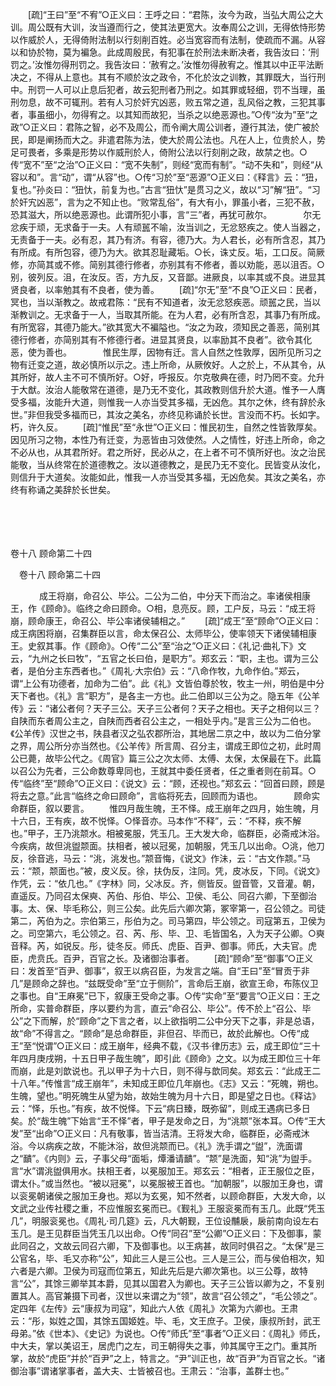 <!-- { "loadSidebar": true } -->
　　[疏]“王曰”至“不宥”○正义曰：王呼之曰：“君陈，汝今为政，当弘大周公之大训。周公既有大训，汝当遵而行之，使其法更宽大。汝奉周公之训，无得依恃形势以作威於人，无得倚附法制以行刻削百姓。必当宽容而有法制，使疏而不漏。从容以和协於物，莫为褊急。此成周殷民，有犯事在於刑法未断决者，我告汝曰：‘刑罚之。’汝惟勿得刑罚之。我告汝曰：‘赦宥之。’汝惟勿得赦宥之。惟其以中正平法断决之，不得从上意也。其有不顺於汝之政令，不化於汝之训教，其罪既大，当行刑中。刑罚一人可以止息后犯者，故云犯刑者乃刑之。如其罪或轻细，罚不当理，虽刑勿息，故不可辄刑。若有人习於奸宄凶恶，败五常之道，乱风俗之教，三犯其事者，事虽细小，勿得宥之。以其知而故犯，当杀之以绝恶源也。”○传“汝为”至“之政”○正义曰：君陈之智，必不及周公，而令阐大周公训者，遵行其法，使广被於民，即是阐扬而大之。非遣君陈为法，使大於周公法也。凡在人上，位贵於人，势足可畏者，多乘是形势以作威刑於人，倚附公法以行刻削之政，故禁之也。○传“宽不”至“之治”○正义曰：“宽不失制”，则经“宽而有制”。“动不失和”，则经“从容以和”。言“动”，谓“从容”也。○传“习於”至“恶源”○正义曰：《释言》云：“狃，复也。”孙炎曰：“狃忕，前复为也。”古言“狃忕”是贯习之义，故以“习”解“狃”。“习於奸宄凶恶”，言为之不知止也。“败常乱俗”，有大有小，罪虽小者，三犯不赦，恐其滋大，所以绝恶源也。此谓所犯小事，言“三”者，再犹可赦尔。
　
　　尔无忿疾于顽，无求备于一夫。人有顽嚚不喻，汝当训之，无忿怒疾之。使人当器之，无责备于一夫。必有忍，其乃有济。有容，德乃大。为人君长，必有所含忍，其乃有所成。有所包容，德乃为大。欲其忍耻藏垢。○长，诛丈反。垢，工口反。简厥修，亦简其或不修。简别其德行修者，亦别其有不修者，善以劝能，恶以沮否。○别，彼列反。沮，在汝反。否，方九反，又音鄙。进厥良，以率其或不良。进显其贤良者，以率勉其有不良者，使为善。 
　　[疏]“尔无”至“不良”○正义曰：民者，冥也，当以渐教之。故戒君陈：“民有不知道者，汝无忿怒疾恶。顽嚚之民，当以渐教训之。无求备于一人，当取其所能。在为人君，必有所含忍，其事乃有所成。有所宽容，其德乃能大。”欲其宽大不褊隘也。“汝之为政，须知民之善恶，简别其德行修者，亦简别其有不修德行者。进显其贤良，以率励其不良者”。欲令其化恶，使为善也。
　
　　惟民生厚，因物有迁。言人自然之性敦厚，因所见所习之物有迁变之道，故必慎所以示之。违上所命，从厥攸好。人之於上，不从其令，从其所好，故人主不可不慎所好。○好，呼报反。尔克敬典在德，时乃罔不变。允升于大猷。汝治人能敬常在道德，是乃无不变化，其政教则信升於大道。惟予一人膺受多福，汝能升大道，则惟我一人亦当受其多福，无凶危。其尔之休，终有辞於永世。”非但我受多福而已，其汝之美名，亦终见称诵於长世。言没而不朽。长如字。朽，许久反。 
　　[疏]“惟民”至“永世”○正义曰：惟民初生，自然之性皆敦厚矣。因见所习之物，本性乃有迁变，为恶皆由习效使然。人之情性，好违上所命，命之不必从也，从其君所好。君之所好，民必从之，在上者不可不慎所好也。汝之治民能敬，当从终常在於道德教之。汝以道德教之，是民乃无不变化。民皆变从汝化，则信升于大道矣。汝能如此，惟我一人亦当受其多福，无凶危矣。其汝之美名，亦终有称诵之美辞於长世矣。 

　
  



 
　 




卷十八 顾命第二十四 

　卷十八 顾命第二十四 　 


　
　　成王将崩，命召公、毕公。二公为二伯，中分天下而治之。率诸侯相康王，作《顾命》。临终之命曰顾命。○相，息亮反。顾，工户反，马云：“成王将崩，顾命康王，命召公、毕公率诸侯辅相之。” 
　　[疏]“成王”至“顾命”○正义曰：成王病困将崩，召集群臣以言，命太保召公、太师毕公，使率领天下诸侯辅相康王。史叙其事。作《顾命》。○传“二公”至“治之”○正义曰：《礼记·曲礼下》文云，“九州之长曰牧”，“五官之长曰伯，是职方”。郑玄云：“职，主也。谓为三公者，是伯分主东西者也。”《周礼·大宗伯》云：“八命作牧，九命作伯。”郑云，谓“上公有功德者，加命为二伯”。此《礼》文皆伯尊於牧，牧主一州，明伯是中分天下者也。《礼》言“职方”，是各主一方也。此二伯即以三公为之。隐五年《公羊传》云：“诸公者何？天子三公。天子三公者何？天子之相也。天子之相何以三？自陕而东者周公主之，自陕而西者召公主之，一相处乎内。”是言三公为二伯也。《公羊传》汉世之书，陕县者汉之弘农郡所治，其地居二京之中，故以为二伯分掌之界，周公所分亦当然也。《公羊传》所言周、召分主，谓成王即位之初，此时周公已薨，故毕公代之。《周官》篇三公之次太师、太傅、太保，太保最在下。此篇以召公为先者，三公命数尊卑同也，王就其中委任贤者，任之重者则在前耳。○传“临终”至“顾命”○正义曰：《说文》云：“顾，还视也。”郑玄云：“回首曰顾，顾是将去之意。”此言“临终之命曰顾命”，言临将死去，回顾而为语也。
　
　　顾命实命群臣，叙以要言。 
　　惟四月哉生魄，王不怿。成王崩年之四月，始生魄，月十六日，王有疾，故不悦怿。○怿音亦。马本作“不释”，云：“不释，疾不解也。”甲子，王乃洮颒水。相被冕服，凭玉几。王大发大命，临群臣，必斋戒沐浴。今疾病，故但洮盥颒面。扶相者，被以冠冕，加朝服，凭玉几以出命。○洮，他刀反，徐音逃，马云：“洮，洮发也。”颒音悔，《说文》作沬，云：“古文作颒。”马云：“颒，颒面也。”被，皮义反。徐，扶伪反，注同。凭，皮冰反，下同。《说文》作凭，云：“依几也。”《字林》同，父冰反。齐，侧皆反。盥音管，又音灌。朝，直遥反。乃同召太保奭、芮伯、彤伯、毕公、卫侯、毛公、同召六卿，下至御治事。太、保、毕毛称公，则三公矣。此先后六卿次第，冢宰第一，召公领之。司徒第二，芮伯为之。宗伯第三，彤伯为之。司马第四，毕公领之。司寇第五，卫侯为之。司空第六，毛公领之。召、芮、彤、毕、卫、毛皆国名，入为天子公卿。○奭音释。芮，如锐反。彤，徒冬反。师氏、虎臣、百尹、御事。师氏，大夫官。虎臣，虎贲氏。百尹，百官之长。及诸御治事者。 
　　[疏]“顾命”至“御事”○正义曰：发首至“百尹、御事”，叙王以病召臣，为发言之端。自“王曰”至“冒贡于非几”是顾命之辞也。“兹既受命”至“立于侧阶”，言命后王崩，欲宣王命，布陈仪卫之事也。自“王麻冕”已下，叙康王受命之事。○传“实命”至“要言”○正义曰：王之所命，实普命群臣，序以要约为言，直云“命召公、毕公”。传不於上“召公、毕公”之下而解，於“顾命”之下言之者，以上欲指明二公中分天下之事，非是总语，故“命”不得言之。“顾命”是总命群臣，非但召、毕而已，故於此解也。○传“成王”至“悦谓”○正义曰：成王崩年，经典不载，《汉书·律历志》云，成王即位“三十年四月庚戌朔，十五日甲子哉生魄”，即引此《顾命》之文。以为成王即位三十年而崩，此是刘歆说也。孔以甲子为十六日，则不得与歆同矣。郑玄云：“此成王二十八年。”传惟言“成王崩年”，未知成王即位几年崩也。《志》又云：“死魄，朔也。生魄，望也。”明死魄生从望为始，故始生魄为月十六日，即是望之日也。《释诂》云：“怿，乐也。”有疾，故不悦怿。下云“病日臻，既弥留”，则成王遇病已多日矣。於“哉生魄”下始言“王不怿”者，甲子是发命之日，为“洮颒”张本耳。○传“王大发”至“出命”○正义曰：凡有敬事，皆当洁清。王将发大命，临群臣，必斋戒沐浴。今以病疾之故，不能沐浴，故但洮颒而已。《礼》洗手谓之“盥”，洗面谓之“靧”。《内则》云，子事父母“面垢，燂潘请靧”。“颒”是洗面，知“洮”为盥手。言“水”谓洮盥俱用水。扶相王者，以冕服加王。郑玄云：“相者，正王服位之臣，谓太仆。”或当然也。“被以冠冕”，以冕服被王首也。“加朝服”，以服加王身也，谓以衮冕朝诸侯之服加王身也。郑以为玄冕，知不然者，以顾命群臣，大发大命，以文武之业传社稷之重，不应惟服玄冕而已。《觐礼》王服衮冕而有玉几。此既“凭玉几”，明服衮冕也。《周礼·司几筵》云，凡大朝觐，王位设黼扆，扆前南向设左右玉几。是王见群臣当凭玉几以出命。○传“同召”至“公卿”○正义曰：下及御事，蒙此同召之，文故云同召六卿，下及御事也。以王病甚，故同时俱召之。“太保”是三公官名，毕、毛又亦称“公”，知此三人是三公也。三人是三公，而与侯伯相次，知六者是六卿。卫侯为司寇而位第五，知此先后是六卿次第也。以三公尊，故特言“公”，其馀三卿举其本爵，见其以国君入为卿也。天子三公皆以卿为之，不复别置其人。高官兼摄下司者，汉世以来谓之为“领”，故言“召公领之”，“毛公领之”。定四年《左传》云“康叔为司寇”，知此六人依《周礼》次第为六卿也。王肃云：“彤，姒姓之国，其馀五国姬姓。毕、毛，文王庶子。卫侯，康叔所封，武王母弟。”依《世本》、《史记》为说也。○传“师氏”至“事者”○正义曰：《周礼》师氏，中大夫，掌以美诏王，居虎门之左，司王朝得失之事，帅其属守王之门。重其所掌，故於“虎臣”并於“百尹”之上，特言之。“尹”训正也，故“百尹”为百官之长。“诸御治事”谓诸掌事者，盖大夫、士皆被召也。王肃云：“治事，盖群士也。”
　
